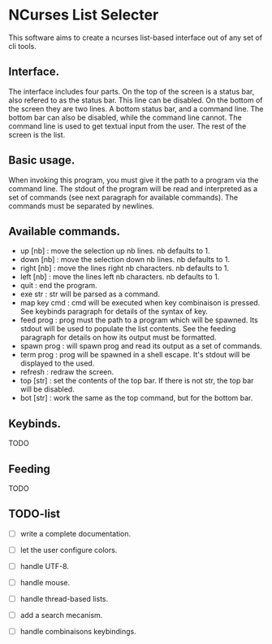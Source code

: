 # NCurses List Selecter
This software aims to create a ncurses list-based interface out of any set of
cli tools.

## Interface.
The interface includes four parts. On the top of the screen is a status bar,
also refered to as the status bar. This line can be disabled. On the bottom of
the screen they are two lines. A bottom status bar, and a command line. The
bottom bar can also be disabled, while the command line cannot. The command
line is used to get textual input from the user. The rest of the screen is the
list.

## Basic usage.
When invoking this program, you must give it the path to a program via the
command line. The stdout of the program will be read and interpreted as a set
of commands (see next paragraph for available commands). The commands must be
separated by newlines.

## Available commands.
 - up    [nb]  : move the selection up nb lines. nb defaults to 1.
 - down  [nb]  : move the selection down nb lines. nb defaults to 1.
 - right [nb]  : move the lines right nb characters. nb defaults to 1.
 - left  [nb]  : move the lines left nb characters. nb defaults to 1.
 - quit        : end the program.
 - exe str     : str will be parsed as a command.
 - map key cmd : cmd will be executed when key combinaison is pressed. See
                 keybinds paragraph for details of the syntax of key.
 - feed prog   : prog must the path to a program which will be spawned. Its
                 stdout will be used to populate the list contents. See the
                 feeding paragraph for details on how its output must be
                 formatted.
 - spawn prog  : will spawn prog and read its output as a set of commands.
 - term prog   : prog will be spawned in a shell escape. It's stdout will be
                 displayed to the used.
 - refresh     : redraw the screen.
 - top [str]   : set the contents of the top bar. If there is not str, the top
                 bar will be disabled.
 - bot [str]   : work the same as the top command, but for the bottom bar.

## Keybinds.
TODO

## Feeding
TODO

## TODO-list
 - [ ] write a complete documentation.
 - [ ] let the user configure colors.
 - [ ] handle UTF-8.
 - [ ] handle mouse.
 - [ ] handle thread-based lists.
 - [ ] add a search mecanism.
 - [ ] handle combinaisons keybindings.

